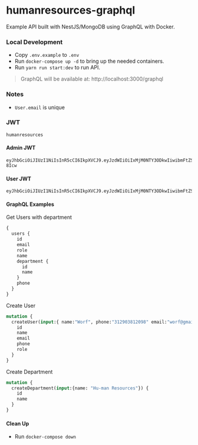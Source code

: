 # humanresources-graphql

Example API built with NestJS/MongoDB using GraphQL with Docker.

### Local Development

* Copy `.env.example` to `.env`
* Run `docker-compose up -d` to bring up the needed containers.
* Run `yarn run start:dev` to run API.

> GraphQL will be available at: http://localhost:3000/graphql

### Notes

* `User.email` is unique

### JWT

```
humanresources
```

#### Admin JWT
```jwt
eyJhbGciOiJIUzI1NiIsInR5cCI6IkpXVCJ9.eyJzdWIiOiIxMjM0NTY3ODkwIiwibmFtZSI6IkpvaG4gRG9lIiwiaWF0IjoxNTE2MjM5MDIyLCJyb2xlIjoiYWRtaW4ifQ.8gAo3wsNqtAgNdkA7rRXWRxnR60FAEAC9JI5s3-8Icw
```

#### User JWT
```jwt
eyJhbGciOiJIUzI1NiIsInR5cCI6IkpXVCJ9.eyJzdWIiOiIxMjM0NTY3ODkwIiwibmFtZSI6IkpvaG4gRG9lIiwiaWF0IjoxNTE2MjM5MDIyLCJyb2xlIjoidXNlciJ9.L61mLlkyUR4sX2QDIK6j8FnHeQjdSgEo1wfer3hZKp4
```

#### GraphQL Examples

Get Users with department
```graphql
{
  users {
    id
    email
    role
    name
    department {
      id
      name
    }
    phone
  }
}
```

Create User
```graphql
mutation {
  createUser(input:{ name:"Worf", phone:"312903812098" email:"worf@gmail.com", role:"user", department:"5ff99578142156b9b4b6f9d0" }) {
    id
    name
    email
    phone
    role
  }
}
```

Create Department
```graphql
mutation {
  createDepartment(input:{name: "Hu-man Resources"}) {
    id
    name
  }
}
```

#### Clean Up

* Run `docker-compose down`

